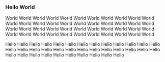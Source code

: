 ### Hello World

World World World World World World World World World World World World World World World World World World World World World World World World World World World World World World World World World World World World World World World World World World World World 

Hello Hello Hello Hello Hello Hello Hello Hello Hello Hello Hello Hello Hello Hello Hello Hello Hello Hello Hello Hello Hello Hello Hello Hello Hello Hello Hello Hello Hello Hello Hello Hello Hello Hello Hello Hello 